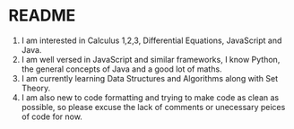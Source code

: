 # README
1. I am interested in Calculus 1,2,3, Differential Equations, JavaScript and Java.
2. I am well versed in JavaScript and similar frameworks, I know Python, the general concepts of Java and a good lot of maths.
3. I am currently learning Data Structures and Algorithms along with Set Theory.
4. I am also new to code formatting and trying to make code as clean as possible, so please excuse the lack of comments or unecessary peices of code for now.
